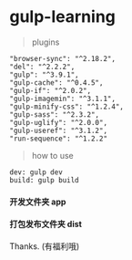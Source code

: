 # gulp-learning


> plugins

    "browser-sync": "^2.18.2",
    "del": "^2.2.2",
    "gulp": "^3.9.1",
    "gulp-cache": "^0.4.5",
    "gulp-if": "^2.0.2",
    "gulp-imagemin": "^3.1.1",
    "gulp-minify-css": "^1.2.4",
    "gulp-sass": "^2.3.2",
    "gulp-uglify": "^2.0.0",
    "gulp-useref": "^3.1.2",
    "run-sequence": "^1.2.2"

> how to use

    dev: gulp dev
    build: gulp build

#### 开发文件夹  app
#### 打包发布文件夹  dist

Thanks. (有福利哦)